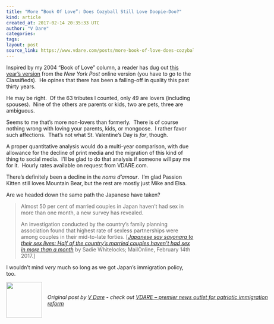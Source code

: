 ```yaml
---
title: "More “Book Of Love”: Does Cozyball Still Love Doopie-Doo?"
kind: article
created_at: 2017-02-14 20:35:33 UTC
author: "V Dare"
categories: 
tags: 
layout: post
source_link: https://www.vdare.com/posts/more-book-of-love-does-cozyball-still-love-doopie-doo
---
```



<!-- Cheat sheet: front matter key values above generated by planet.rb


   More “Book Of Love”: Does Cozyball Still Love Doopie-Doo?             # => "I Made a Pretty Gem - Planet.rb"
   https://www.vdare.com/posts/more-book-of-love-does-cozyball-still-love-doopie-doo               # => "http://poteland.com/blog/i-made-a-pretty-gem-planet-dot-rb/"
   2017-02-14 20:35:33 UTC              # => "2012-04-14 05:17:00 UTC"
   &lt;div class=&quot;pf-content&quot;&gt;&lt;p&gt;Inspired by my 2004 “Book of Love” column, a reader has dug out &lt;a href=&quot;http://nyp.nypost.com/classifieds/20170214/classifieds.pdf&quot;&gt;this year’s version&lt;/a&gt; from the &lt;em&gt;New York Post&lt;/em&gt; online version (you have to go to the Classifieds).  He opines that there has been a falling-off in quality this past thirty years.&lt;/p&gt;
&lt;p&gt;He may be right.  Of the 63 tributes I counted, only 49 are lovers (including spouses).  Nine of the others are parents or kids, two are pets, three are ambiguous.&lt;/p&gt;
&lt;p&gt;Seems to me that’s more non-lovers than formerly.  There is of course nothing wrong with loving your parents, kids, or mongoose.  I rather favor such affections.  That’s not what St. Valentine’s Day is &lt;em&gt;for&lt;/em&gt;, though.&lt;/p&gt;
&lt;p&gt;A proper quantitative analysis would do a multi-year comparison, with due allowance for the decline of print media and the migration of this kind of thing to social media.  I’ll be glad to do that analysis if someone will pay me for it.  Hourly rates available on request from VDARE.com.&lt;/p&gt;&lt;div id=&quot;57966237cc52c74a5e1363c4&quot; class=&quot;vdb_player vdb_57966237cc52c74a5e1363c456bcd17ce4b018167fea5539&quot;&gt;    &lt;/div&gt;
&lt;p&gt;There’s definitely been a decline in the &lt;em&gt;noms d’amour&lt;/em&gt;.  I’m glad Passion Kitten still loves Mountain Bear, but the rest are mostly just Mike and Elsa.&lt;/p&gt;
&lt;p&gt;Are we headed down the same path the Japanese have taken?&lt;/p&gt;
&lt;blockquote&gt;&lt;p&gt;Almost 50 per cent of married couples in Japan haven’t had sex in more than one month, a new survey has revealed.&lt;/p&gt;
&lt;p&gt;An investigation conducted by the country’s family planning association found that highest rate of sexless partnerships were among couples in their mid-to-late forties. [&lt;a href=&quot;http://www.dailymail.co.uk/news/article-4223990/Nearly-half-Japanese-couples-haven-t-sex-month.html&quot;&gt;&lt;em&gt;Japanese say sayonara to their sex lives: Half of the country’s married couples haven’t had sex in more than a month&lt;/em&gt;&lt;/a&gt;&lt;em&gt; &lt;/em&gt;by Sadie Whitelocks; MailOnline, February 14th 2017.]&lt;/p&gt;&lt;/blockquote&gt;
&lt;p&gt;I wouldn’t mind &lt;em&gt;very&lt;/em&gt; much so long as we got Japan’s immigration policy, too.&lt;/p&gt;
&lt;/div&gt;           # => "I’ve been hurting to write this ever since we had the idea of creating a Planet for Cubox..." (Continued)
   VDARE – premier news outlet for patriotic immigration reform              # => "This is where I tell you stuff"
   vdare-premier-news-outlet-for-patriotic-immigratio              # => "this-is-where-i-tell-you-stuff"
   https://www.vdare.com               # => "http://poteland.com/articles"
           # => "programming planet"
                 # => "go ruby jekyll"
                 # => "http://poteland.com/images/site-logo.png"
   V Dare                 # => "Pablo Astigarraga"
   @vdar                # => "poteland"
   http://twitter.com/@vdar            # => "http://twitter.com/poteland" -->
<div class="pf-content"><p>Inspired by my 2004 “Book of Love” column, a reader has dug out <a href="http://nyp.nypost.com/classifieds/20170214/classifieds.pdf">this year’s version</a> from the <em>New York Post</em> online version (you have to go to the Classifieds).  He opines that there has been a falling-off in quality this past thirty years.</p>
<p>He may be right.  Of the 63 tributes I counted, only 49 are lovers (including spouses).  Nine of the others are parents or kids, two are pets, three are ambiguous.</p>
<p>Seems to me that’s more non-lovers than formerly.  There is of course nothing wrong with loving your parents, kids, or mongoose.  I rather favor such affections.  That’s not what St. Valentine’s Day is <em>for</em>, though.</p>
<p>A proper quantitative analysis would do a multi-year comparison, with due allowance for the decline of print media and the migration of this kind of thing to social media.  I’ll be glad to do that analysis if someone will pay me for it.  Hourly rates available on request from VDARE.com.</p><div id="57966237cc52c74a5e1363c4" class="vdb_player vdb_57966237cc52c74a5e1363c456bcd17ce4b018167fea5539">    </div>
<p>There’s definitely been a decline in the <em>noms d’amour</em>.  I’m glad Passion Kitten still loves Mountain Bear, but the rest are mostly just Mike and Elsa.</p>
<p>Are we headed down the same path the Japanese have taken?</p>
<blockquote><p>Almost 50 per cent of married couples in Japan haven’t had sex in more than one month, a new survey has revealed.</p>
<p>An investigation conducted by the country’s family planning association found that highest rate of sexless partnerships were among couples in their mid-to-late forties. [<a href="http://www.dailymail.co.uk/news/article-4223990/Nearly-half-Japanese-couples-haven-t-sex-month.html"><em>Japanese say sayonara to their sex lives: Half of the country’s married couples haven’t had sex in more than a month</em></a><em> </em>by Sadie Whitelocks; MailOnline, February 14th 2017.]</p></blockquote>
<p>I wouldn’t mind <em>very</em> much so long as we got Japan’s immigration policy, too.</p>
</div><div class="">
  <img src="" style="width: 96px; height: 96;">
  <span style="position: absolute; padding: 32px 15px;">
    <i>Original post by <a href="http://twitter.com/@vdar">V Dare</a> - check out <a href="https://www.vdare.com">VDARE – premier news outlet for patriotic immigration reform</a></i>
  </span>
</div>
